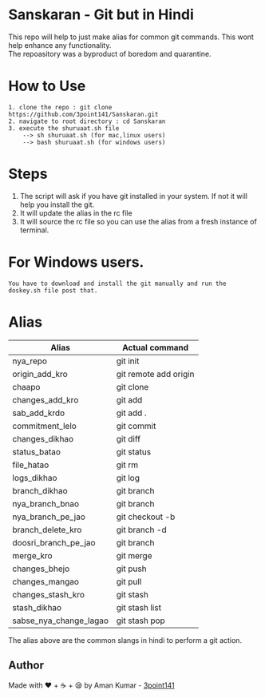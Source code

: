 # Sanskaran - Git but in Hindi

This repo will help to just make alias for common git commands. This wont help enhance any functionality. <br>
The repoasitory was a byproduct of boredom and quarantine.

# How to Use

```
1. clone the repo : git clone https://github.com/3point141/Sanskaran.git 
2. navigate to root directory : cd Sanskaran 
3. execute the shuruaat.sh file 
	--> sh shuruaat.sh (for mac,linux users)
	--> bash shuruaat.sh (for windows users) 
```

# Steps 
1. The script will ask if you have git installed in your system. If not it will help you install the git. <br>
2. It will update the alias in the rc file
3. It will source the rc file so you can use the alias from a fresh instance of terminal.

# For Windows users. 
	You have to download and install the git manually and run the doskey.sh file post that.

# Alias

 |Alias|Actual command|
|-----|-----|
|nya_repo|git init|
|origin_add_kro|git remote add origin|
|chaapo|git clone|
|changes_add_kro | git add |
|sab_add_krdo | git add .|
|commitment_lelo | git commit |
|changes_dikhao | git diff |
| status_batao | git status|
| file_hatao | git rm |
| logs_dikhao | git log |
| branch_dikhao | git branch |
| nya_branch_bnao | git branch |
| nya_branch_pe_jao | git checkout -b |
| branch_delete_kro | git branch -d |
| doosri_branch_pe_jao | git branch |
| merge_kro | git merge |
| changes_bhejo | git push |
| changes_mangao | git pull |
| changes_stash_kro | git stash |
| stash_dikhao | git stash list |
| sabse_nya_change_lagao | git stash pop |

The alias above are the common slangs in hindi to perform a git action. 

## Author 
Made with :heart: + :coffee: + 😪 by Aman Kumar - [3point141](https://github.com/3point141)
